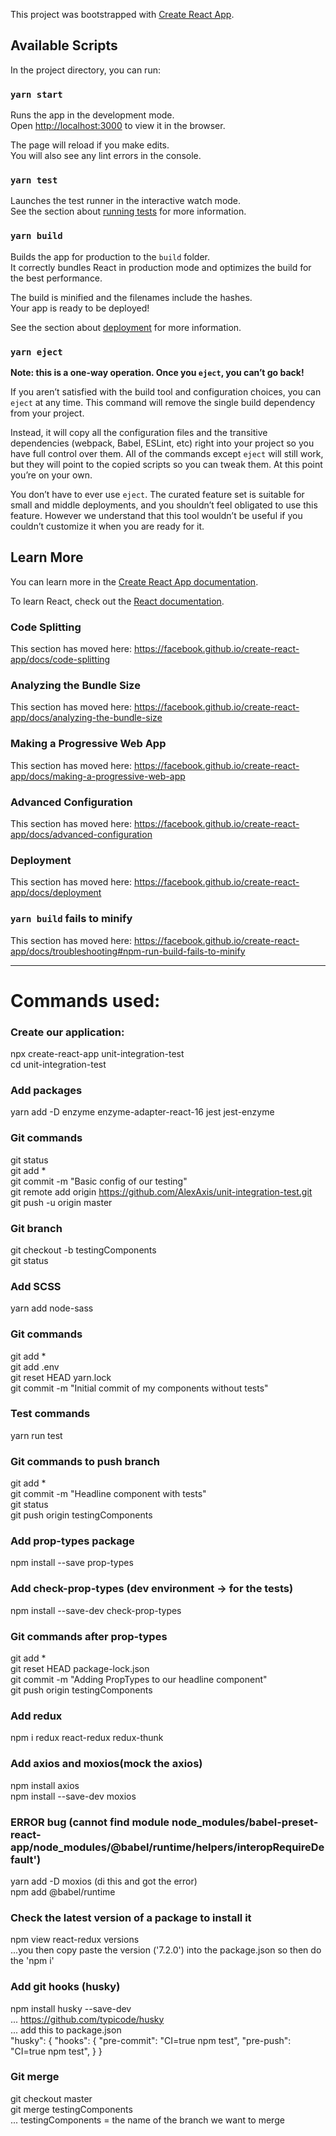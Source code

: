 This project was bootstrapped with [Create React App](https://github.com/facebook/create-react-app).

## Available Scripts

In the project directory, you can run:

### `yarn start`

Runs the app in the development mode.<br />
Open [http://localhost:3000](http://localhost:3000) to view it in the browser.

The page will reload if you make edits.<br />
You will also see any lint errors in the console.

### `yarn test`

Launches the test runner in the interactive watch mode.<br />
See the section about [running tests](https://facebook.github.io/create-react-app/docs/running-tests) for more information.

### `yarn build`

Builds the app for production to the `build` folder.<br />
It correctly bundles React in production mode and optimizes the build for the best performance.

The build is minified and the filenames include the hashes.<br />
Your app is ready to be deployed!

See the section about [deployment](https://facebook.github.io/create-react-app/docs/deployment) for more information.

### `yarn eject`

**Note: this is a one-way operation. Once you `eject`, you can’t go back!**

If you aren’t satisfied with the build tool and configuration choices, you can `eject` at any time. This command will remove the single build dependency from your project.

Instead, it will copy all the configuration files and the transitive dependencies (webpack, Babel, ESLint, etc) right into your project so you have full control over them. All of the commands except `eject` will still work, but they will point to the copied scripts so you can tweak them. At this point you’re on your own.

You don’t have to ever use `eject`. The curated feature set is suitable for small and middle deployments, and you shouldn’t feel obligated to use this feature. However we understand that this tool wouldn’t be useful if you couldn’t customize it when you are ready for it.

## Learn More

You can learn more in the [Create React App documentation](https://facebook.github.io/create-react-app/docs/getting-started).

To learn React, check out the [React documentation](https://reactjs.org/).

### Code Splitting

This section has moved here: https://facebook.github.io/create-react-app/docs/code-splitting

### Analyzing the Bundle Size

This section has moved here: https://facebook.github.io/create-react-app/docs/analyzing-the-bundle-size

### Making a Progressive Web App

This section has moved here: https://facebook.github.io/create-react-app/docs/making-a-progressive-web-app

### Advanced Configuration

This section has moved here: https://facebook.github.io/create-react-app/docs/advanced-configuration

### Deployment

This section has moved here: https://facebook.github.io/create-react-app/docs/deployment

### `yarn build` fails to minify

This section has moved here: https://facebook.github.io/create-react-app/docs/troubleshooting#npm-run-build-fails-to-minify


----------------------------------

# Commands used:

### Create our application:
npx create-react-app unit-integration-test<br />
cd unit-integration-test

### Add packages
yarn add -D enzyme enzyme-adapter-react-16 jest jest-enzyme

### Git commands
git status<br />
git add *<br />
git commit -m "Basic config of our testing"<br />
git remote add origin https://github.com/AlexAxis/unit-integration-test.git<br />
git push -u origin master   

### Git branch
git checkout -b testingComponents<br />
git status

### Add SCSS
yarn add node-sass

### Git commands
git add *<br />
git add .env<br />
git reset HEAD yarn.lock<br />
git commit -m "Initial commit of my components without tests"

### Test commands
yarn run test<br />

### Git commands to push branch
git add *<br />
git commit -m "Headline component with tests"<br />
git status<br />
git push origin testingComponents

### Add prop-types package
npm install --save prop-types

### Add check-prop-types (dev environment -> for the tests)
npm install --save-dev check-prop-types

### Git commands after prop-types
git add *<br />
git reset HEAD package-lock.json<br />
git commit -m "Adding PropTypes to our headline component"<br />
git push origin testingComponents

### Add redux
npm i redux react-redux redux-thunk

### Add axios and moxios(mock the axios)
npm install axios<br />
npm install --save-dev moxios

### ERROR bug (cannot find module node_modules/babel-preset-react-app/node_modules/@babel/runtime/helpers/interopRequireDefault')
yarn add -D moxios (di this and got the error)<br />
npm add @babel/runtime

### Check the latest version of a package to install it
npm view react-redux versions<br />
...you then copy paste the version ('7.2.0') into the package.json so then do the 'npm i'

### Add git hooks (husky)
npm install husky --save-dev<br />
... https://github.com/typicode/husky<br />
... add this to package.json<br />
 "husky": {
    "hooks": {
      "pre-commit": "CI=true npm test",
      "pre-push": "CI=true npm test",
    }
  }

### Git merge
git checkout master<br />
git merge testingComponents<br />
... testingComponents = the name of the branch we want to merge

